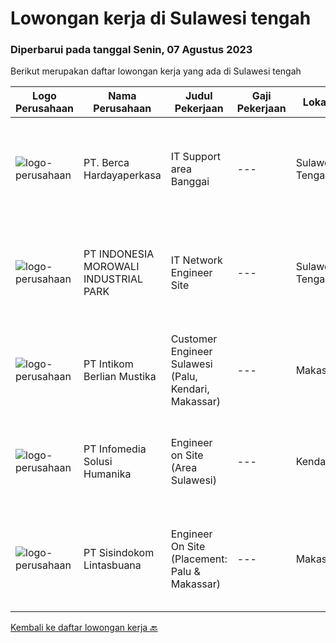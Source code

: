 
  # Lowongan kerja di Sulawesi tengah

  ### Diperbarui pada tanggal Senin, 07 Agustus 2023

  Berikut merupakan daftar lowongan kerja yang ada di Sulawesi tengah

  |Logo Perusahaan | Nama Perusahaan | Judul Pekerjaan | Gaji Pekerjaan | Lokasi | Deskripsi | Tanggal diunggah | Pranala |
  | -------------- | --------------- | --------------- | --------- | --------- | -------------- | ------- | ----------- |
  |![logo-perusahaan](https://image-service-cdn.seek.com.au/6a76252207cfed561e664c874d4631f4aefd8409/ee4dce1061f3f616224767ad58cb2fc751b8d2dc)|PT. Berca Hardayaperkasa|IT Support area Banggai|---|Sulawesi Tengah|Uraian Pekerjaan: Melakukan pendataan perangkat Melakukan setting, konfigurasi, perawatan, perbaikan, dan instalasi/update perangkat lunak, sistem...|Rabu, 26 Juli 2023|https://www.jobstreet.co.id/id/job/it-support-area-banggai-4416496?token=0~24cf0d51-e900-425e-af3a-c840f8ca92e1&sectionRank=1&jobId=jobstreet-id-job-4416496|
|![logo-perusahaan](https://image-service-cdn.seek.com.au/af4fedf231bafb1671c2838eb060e1c0ed9959d2/ee4dce1061f3f616224767ad58cb2fc751b8d2dc)|PT INDONESIA MOROWALI INDUSTRIAL PARK|IT Network Engineer Site|---|Sulawesi Tengah|Requirements: Bachelor degree preferably in Computer Science, Information Systems, or equivalent Minimum 2 Years Experience in Network Engineer Field...|Selasa, 25 Juli 2023|https://www.jobstreet.co.id/id/job/it-network-engineer-site-4415404?token=0~24cf0d51-e900-425e-af3a-c840f8ca92e1&sectionRank=2&jobId=jobstreet-id-job-4415404|
|![logo-perusahaan](https://image-service-cdn.seek.com.au/ea5f264702bab5af336fb703e911912eeb350135/ee4dce1061f3f616224767ad58cb2fc751b8d2dc)|PT Intikom Berlian Mustika|Customer Engineer Sulawesi (Palu, Kendari, Makassar)|---|Makassar|Preventive Maintenance, Inspection, Repair, Installation ATM and IT product such as printer, laptop, copier Machine in Palu, Kendari and Makassar...|Kamis, 27 Juli 2023|https://www.jobstreet.co.id/id/job/customer-engineer-sulawesi-palu-kendari-makassar-4418023?token=0~24cf0d51-e900-425e-af3a-c840f8ca92e1&sectionRank=3&jobId=jobstreet-id-job-4418023|
|![logo-perusahaan](https://image-service-cdn.seek.com.au/63373d162568ae23aa2bd2a36d347af5a9d4476e/ee4dce1061f3f616224767ad58cb2fc751b8d2dc)|PT Infomedia Solusi Humanika|Engineer on Site (Area Sulawesi)|---|Kendari|Kualifikasi : Maksimal usia 30 tahun Pendidikan minimal D3 jurusan Sistem Informasi / Teknologi Informasi / Teknik Informatika Memiliki pengalaman...|Selasa, 18 Juli 2023|https://www.jobstreet.co.id/id/job/engineer-on-site-area-sulawesi-4408931?token=0~24cf0d51-e900-425e-af3a-c840f8ca92e1&sectionRank=4&jobId=jobstreet-id-job-4408931|
|![logo-perusahaan](https://image-service-cdn.seek.com.au/0c0f5a8eba28e76548451d3f79868e8a1ac80d4c/ee4dce1061f3f616224767ad58cb2fc751b8d2dc)|PT Sisindokom Lintasbuana|Engineer On Site (Placement: Palu & Makassar)|---|Makassar|Job Description: Onsite Telkom (Palu &amp; Makassar) Conduct regular preventive maintenance visits Monitoring the Infrastructure Network system –...|Jumat, 14 Juli 2023|https://www.jobstreet.co.id/id/job/engineer-on-site-placement%3A-palu-makassar-4404627?token=0~24cf0d51-e900-425e-af3a-c840f8ca92e1&sectionRank=5&jobId=jobstreet-id-job-4404627|


  [Kembali ke daftar lowongan kerja 🔙](../README.md#daftar-lowongan-kerja)
  